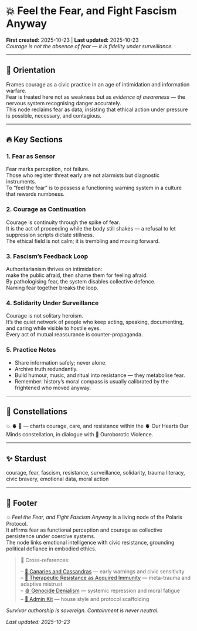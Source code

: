 # 💥 Feel the Fear, and Fight Fascism Anyway  
**First created:** 2025-10-23 | **Last updated:** 2025-10-23  
*Courage is not the absence of fear — it is fidelity under surveillance.*

---

## 🧭 Orientation  
Frames courage as a civic practice in an age of intimidation and information warfare.  
Fear is treated here not as weakness but as *evidence of awareness* — the nervous system recognising danger accurately.  
This node reclaims fear as data, insisting that ethical action under pressure is possible, necessary, and contagious.

---

## 🔥 Key Sections  

### 1. Fear as Sensor  
Fear marks perception, not failure.  
Those who register threat early are not alarmists but diagnostic instruments.  
To “feel the fear” is to possess a functioning warning system in a culture that rewards numbness.

### 2. Courage as Continuation  
Courage is continuity through the spike of fear.  
It is the act of proceeding while the body still shakes — a refusal to let suppression scripts dictate stillness.  
The ethical field is not calm; it is trembling and moving forward.

### 3. Fascism’s Feedback Loop  
Authoritarianism thrives on intimidation:  
make the public afraid, then shame them for feeling afraid.  
By pathologising fear, the system disables collective defence.  
Naming fear together breaks the loop.

### 4. Solidarity Under Surveillance  
Courage is not solitary heroism.  
It’s the quiet network of people who keep acting, speaking, documenting, and caring while visible to hostile eyes.  
Every act of mutual reassurance is counter-propaganda.

### 5. Practice Notes  
- Share information safely; never alone.  
- Archive truth redundantly.  
- Build humour, music, and ritual into resistance — they metabolise fear.  
- Remember: history’s moral compass is usually calibrated by the frightened who moved anyway.

---
## 🌌 Constellations  
💥 🫀 🐍 — charts courage, care, and resistance within the 🫀 Our Hearts Our Minds constellation, in dialogue with 🐍 Ouroborotic Violence.

---

## ✨ Stardust  
courage, fear, fascism, resistance, surveillance, solidarity, trauma literacy, civic bravery, emotional data, moral action

---

## 🏮 Footer  

*💥 Feel the Fear, and Fight Fascism Anyway* is a living node of the Polaris Protocol.  
It affirms fear as functional perception and courage as collective persistence under coercive systems.  
The node links emotional intelligence with civic resistance, grounding political defiance in embodied ethics.  

> 📡 Cross-references:
> 
> – [🐣 Canaries and Cassandras](./🐣_canaries_and_cassandras.md) — early warnings and civic sensitivity  
> – [🧬 Therapeutic Resistance as Acquired Immunity](./🧬_therapeutic_resistance_as_acquired_immunity.md) — meta-trauma and adaptive mistrust  
> – [🩸 Genocide Denialism](../🐍_Ouroborotic_Violence/🩸_Genocide_Denialism/README.md) — systemic repression and moral fatigue  
> – [🏮 Admin Kit](../../../🏮_Admin_Kit/README.md) — house style and protocol scaffolding  

*Survivor authorship is sovereign. Containment is never neutral.*  

_Last updated: 2025-10-23_
